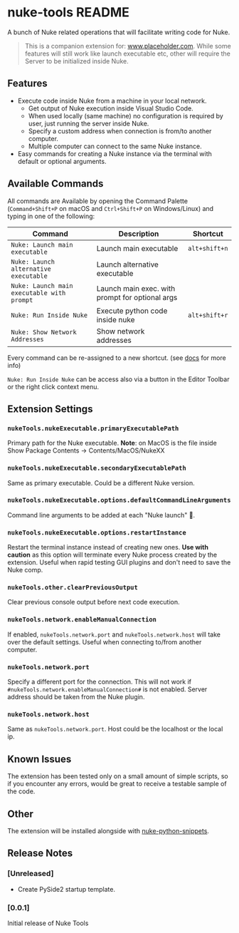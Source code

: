 # nuke-tools README

A bunch of Nuke related operations that will facilitate writing code for Nuke.

> This is a companion extension for: www.placeholder.com. While some features will still work like launch executable etc, other will require the Server to be initialized inside Nuke.

## Features

* Execute code inside Nuke from a machine in your local network.
  * Get output of Nuke execution inside Visual Studio Code.
  * When used locally (same machine) no configuration is required by user, just running the server inside Nuke.
  * Specify a custom address when connection is from/to another computer.
  * Multiple computer can connect to the same Nuke instance.
* Easy commands for creating a Nuke instance via the terminal with default or optional arguments.

## Available Commands

All commands are Available by opening the Command Palette (`Command+Shift+P` on macOS and `Ctrl+Shift+P` on Windows/Linux) and typing in one of the following:

| Command                                    | Description                                     | Shortcut      |
| ------------------------------------------ | ----------------------------------------------- | ------------- |
| `Nuke: Launch main executable`             | Launch main executable                          | `alt+shift+n` |
| `Nuke: Launch alternative executable`      | Launch alternative executable                   |               |
| `Nuke: Launch main executable with prompt` | Launch main exec. with prompt for optional args |               |
| `Nuke: Run Inside Nuke`                    | Execute python code inside nuke                 | `alt+shift+r` |
| `Nuke: Show Network Addresses`             | Show network addresses                          |               |

Every command can be re-assigned to a new shortcut. (see [docs](https://code.visualstudio.com/docs/getstarted/keybindings) for more info)

`Nuke: Run Inside Nuke` can be access also via a button in the Editor Toolbar or the right click context menu.

## Extension Settings

### `nukeTools.nukeExecutable.primaryExecutablePath`

Primary path for the Nuke executable. **Note**: on MacOS is the file inside Show Package Contents -> Contents/MacOS/NukeXX

### `nukeTools.nukeExecutable.secondaryExecutablePath`

Same as primary executable. Could be a different Nuke version.

### `nukeTools.nukeExecutable.options.defaultCommandLineArguments`

Command line arguments to be added at each "Nuke launch" 🚀.

### `nukeTools.nukeExecutable.options.restartInstance`

Restart the terminal instance instead of creating new ones. **Use with caution** as this option will terminate every Nuke process created by the extension. Useful when rapid testing GUI plugins and don't need to save the Nuke comp. 

### `nukeTools.other.clearPreviousOutput`

Clear previous console output before next code execution.

### `nukeTools.network.enableManualConnection`

If enabled, `nukeTools.network.port` and `nukeTools.network.host` will take over the default settings. Useful when connecting to/from another computer.

### `nukeTools.network.port`

Specify a different port for the connection. This will not work if `#nukeTools.network.enableManualConnection#` is not enabled. Server address should be taken from the Nuke plugin.

### `nukeTools.network.host`

Same as `nukeTools.network.port`. Host could be the localhost or the local ip.

## Known Issues

The extension has been tested only on a small amount of simple scripts, so if you encounter any errors, would be great to receive a testable sample of the code.

## Other

The extension will be installed alongside with [nuke-python-snippets](https://marketplace.visualstudio.com/items?itemName=virgilsisoe.nuke-python-snippets).

## Release Notes

### [Unreleased]

* Create PySide2 startup template.

### [0.0.1]

Initial release of Nuke Tools
